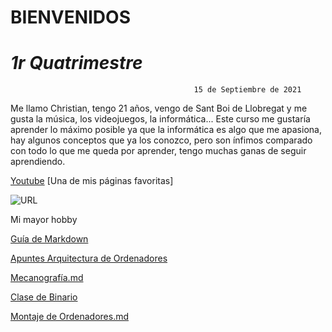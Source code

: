 #       BIENVENIDOS 
#     _1r Quatrimestre_

                                             15 de Septiembre de 2021

Me llamo Christian, tengo 21 años, vengo de Sant Boi de Llobregat y me gusta la música, los videojuegos, la informática...
Este curso me gustaría aprender lo máximo posible ya que la informática es algo que me apasiona, hay algunos conceptos que ya los conozco, pero son ínfimos comparado con todo lo que me queda por aprender, tengo muchas ganas de seguir aprendiendo.

[Youtube](https://youtube.com)
[Una de mis páginas favoritas]

![URL](https://www.hdwallpapers.net/previews/batmobile-batman-arkham-knight-818.jpg)

Mi mayor hobby

[Guía de Markdown](https://guides.github.com/pdfs/markdown-cheatsheet-online.pdf)


[Apuntes Arquitectura de Ordenadores](https://github.com/Tabrih/1er-Trimestre/blob/main/Arquitectura%20de%20ordenadores.md)

[Mecanografía.md](https://github.com/Tabrih/1er-Trimestre/blob/main/Mecanograf%C3%ADa.md)

[Clase de Binario](https://github.com/Tabrih/1er-Trimestre/blob/main/Arquitectura%20de%20ordenadores.md#clase-de-binario)

[Montaje de Ordenadores.md](https://github.com/Tabrih/1er-Trimestre/blob/main/Montaje%20de%20Ordenadores.md)
